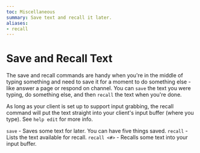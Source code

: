 ```yaml
---
toc: Miscellaneous
summary: Save text and recall it later.
aliases:
- recall
---
```

# Save and Recall Text

The save and recall commands are handy when you're in the middle of typing something and need to save it for a moment to do something else - like answer a page or respond on channel.  You can `save` the text you were typing, do something else, and then `recall` the text when you're done.

As long as your client is set up to support input grabbing, the recall command will put the text straight into your client's input buffer (where you type).  See `help edit` for more info.

`save` - Saves some text for later.  You can have five things saved.
`recall` - Lists the text available for recall.
`recall <#>` - Recalls some text into your input buffer.
